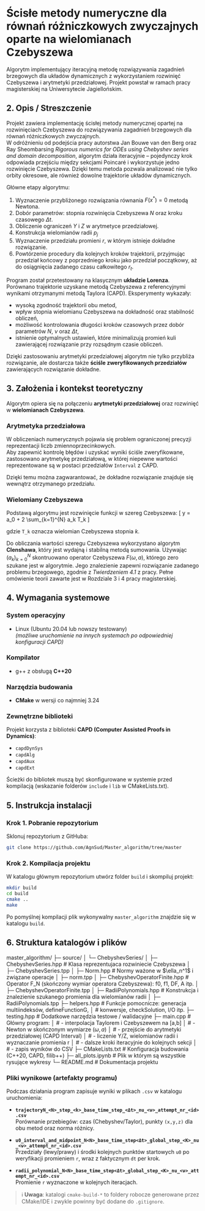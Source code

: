 # Ścisłe metody numeryczne dla równań różniczkowych zwyczajnych oparte na wielomianach Czebyszewa

Algorytm implementujący iteracyjną metodę rozwiązywania zagadnień brzegowych dla układów dynamicznych z wykorzystaniem rozwinięć Czebyszewa i arytmetyki przedziałowej. Projekt powstał w ramach pracy magisterskiej na Uniwersytecie Jagiellońskim.

## 2. Opis / Streszczenie

Projekt zawiera implementację ścisłej metody numerycznej opartej na rozwinięciach Czebyszewa do rozwiązywania zagadnień brzegowych dla równań różniczkowych zwyczajnych.  
W odróżnieniu od podejścia pracy autorstwa Jan Bouwe van den Berg oraz Ray Sheombarsing 
_Rigorous numerics for ODEs using Chebyshev series and domain decomposition_, algorytm działa iteracyjnie – pojedynczy krok odpowiada przejściu między sekcjami Poincaré i wykorzystuje jedno rozwinięcie Czebyszewa. Dzięki temu metoda pozwala analizować nie tylko orbity okresowe, ale również dowolne trajektorie układów dynamicznych.

Główne etapy algorytmu:
1. Wyznaczenie przybliżonego rozwiązania równania $F(x^*) = 0$ metodą Newtona.
2. Dobór parametrów: stopnia rozwinięcia Czebyszewa $N$ oraz kroku czasowego $\Delta t$.
3. Obliczenie ograniczeń $Y$ i $Z$ w arytmetyce przedziałowej.
4. Konstrukcja wielomianów radii $p_j$
5. Wyznaczenie przedziału promieni $r$, w którym istnieje dokładne rozwiązanie.
6. Powtórzenie procedury dla kolejnych kroków trajektorii, przyjmując przedział końcowy
z poprzedniego kroku jako przedział początkowy, aż do osiągnięcia zadanego czasu całkowitego $r_t$.

Program został przetestowany na klasycznym **układzie Lorenza**.  
Porównano trajektorie uzyskane metodą Czebyszewa z referencyjnymi wynikami otrzymanymi metodą Taylora (CAPD). Eksperymenty wykazały:
- wysoką zgodność trajektorii obu metod,
- wpływ stopnia wielomianu Czebyszewa na dokładność oraz stabilność obliczeń,
- możliwość kontrolowania długości kroków czasowych przez dobór parametrów $N$, $\nu$ oraz $\Delta t$,
- istnienie optymalnych ustawień, które minimalizują promień kuli zawierającej rozwiązanie przy rozsądnym czasie obliczeń.

Dzięki zastosowaniu arytmetyki przedziałowej algorytm nie tylko przybliża rozwiązanie, ale dostarcza także **ściśle zweryfikowanych przedziałów** zawierających rozwiązanie dokładne.

## 3. Założenia i kontekst teoretyczny

Algorytm opiera się na połączeniu **arytmetyki przedziałowej** oraz rozwinięć w **wielomianach Czebyszewa**.

### Arytmetyka przedziałowa
W obliczeniach numerycznych pojawia się problem ograniczonej precyzji reprezentacji liczb zmiennoprzecinkowych.  
Aby zapewnić kontrolę błędów i uzyskać wyniki ściśle zweryfikowane, zastosowano arytmetykę przedziałową, 
w której niepewne wartości reprezentowane są w postaci przedziałów ```Interval``` z CAPD.

Dzięki temu można zagwarantować, że dokładne rozwiązanie znajduje się wewnątrz otrzymanego przedziału.

### Wielomiany Czebyszewa
Podstawą algorytmu jest rozwinięcie funkcji w szereg Czebyszewa:
\[ 
y = a_0 + 2 \sum_{k=1}^{N} a_k T_k
\]

gdzie `T_k` oznacza wielomian Czebyszewa stopnia *k*.  

Do obliczania wartości szeregu Czebyszewa wykorzystano algorytm **Clenshawa**, który jest wydajną i stabilną metodą sumowania.
Używając $(a_k)_{k=0}^N$ skontruowano operator Czebyszewa $F(\omega, a)$, którego zero szukane jest w algorytmie. 
Jego znalezienie zapewni rozwiązanie zadanego problemu brzegowego, zgodnie z _Twierdzeniem 4.1_ z pracy. 
Pełne omówienie teorii zawarte jest w Rozdziale 3 i 4 pracy magisterskiej.

## 4. Wymagania systemowe

### System operacyjny
- Linux (Ubuntu 20.04 lub nowszy testowany)  
  *(możliwe uruchomienie na innych systemach po odpowiedniej konfiguracji CAPD)*

### Kompilator
- g++ z obsługą **C++20**

### Narzędzia budowania
- **CMake** w wersji co najmniej 3.24

### Zewnętrzne biblioteki
Projekt korzysta z biblioteki **CAPD (Computer Assisted Proofs in Dynamics)**:
- `capdDynSys`
- `capdAlg`
- `capdAux`
- `capdExt`

Ścieżki do bibliotek muszą być skonfigurowane w systemie przed kompilacją (wskazanie folderów `include` i `lib` w CMakeLists.txt).

## 5. Instrukcja instalacji

### Krok 1. Pobranie repozytorium
Sklonuj repozytorium z GitHuba:
```bash
git clone https://github.com/AgnSud/Master_algorithm/tree/master
```
### Krok 2. Kompilacja projektu

W katalogu głównym repozytorium utwórz folder `build` i skompiluj projekt:
```bash
mkdir build
cd build
cmake ..
make
```


Po pomyślnej kompilacji plik wykonywalny `master_algorithm` znajdzie się w katalogu `build`.

## 6. Struktura katalogów i plików

master_algorithm/
├─ source/
│ └─ ChebyshevSeries/
│ ├─ ChebyshevSeries.hpp # Klasa reprezentujaca rozwiniecie Czebyszewa 
│ ├─ ChebyshevSeries.tpp 
│ ├─ Norm.hpp # Normy ważone w $\ella_n^1$ i związane operacje 
│ ├─ norm.tpp 
│ ├─ ChebyshevOperatorFinite.hpp # Operator F_N (skończony wymiar operatora Czebyszewa): f0, f1, DF, A itp.
│ ├─ ChebyshevOperatorFinite.tpp
│ ├─ RadiiPolynomials.hpp # Konstrukcja i znalezienie szukanego promienia dla wielomianów radii
│ ├─ RadiiPolynomials.tpp
├─ helpers.hpp # Funkcje pomocnicze: generacja multiindeksów, defineFunctionG,
│ # konwersje, checkSolution, I/O itp.
├─ testing.hpp # Dodatkowe narzędzia testowe / walidacyjne
├─ main.cpp # Główny program:
│ # - interpolacja Taylorem i Czebyszewem na [a,b]
│ # - Newton w skończonym wymiarze $(\omega, a)$
│ # - przejście do arytmetyki przedziałowej (CAPD Interval)
│ # - liczenie Y/Z, wielomianów radii i wyznaczanie promienia r
│ # - dalsze kroki iteracyjnie do kolejnych sekcji
│ # - zapis wyników do CSV
├─ CMakeLists.txt # Konfiguracja budowania (C++20, CAPD, filib++)
├─ all_plots.ipynb # Plik w którym są wszystkie rysujące wykresy 
└─ README.md # Dokumentacja projektu


### Pliki wynikowe (artefakty programu)

Podczas działania program zapisuje wyniki w plikach `.csv` w katalogu uruchomienia:

- **`trajectoryN_<N>_step_<k>_base_time_step_<Δt>_nu_<ν>_attempt_nr_<id>.csv`**  
  Porównanie przebiegów: czas (Chebyshev/Taylor), punkty `(x,y,z)` dla obu metod oraz norma różnicy.

- **`u0_interval_and_midpoint_N<N>_base_time_step<Δt>_global_step_<K>_nu_<ν>_attempt_nr_<id>.csv`**  
  Przedziały (lewy/prawy) i środki kolejnych punktów startowych `u0` po weryfikacji promieniem `r`, wraz z faktycznym `dt` per krok.

- **`radii_polynomial_N<N>_base_time_step<Δt>_global_step_<K>_nu_<ν>_attempt_nr_<id>.csv`**  
  Promienie `r` wyznaczone w kolejnych iteracjach.

> ℹ️ **Uwaga**: katalogi `cmake-build-*` to foldery robocze generowane przez CMake/IDE i zwykle powinny być dodane do `.gitignore`.

